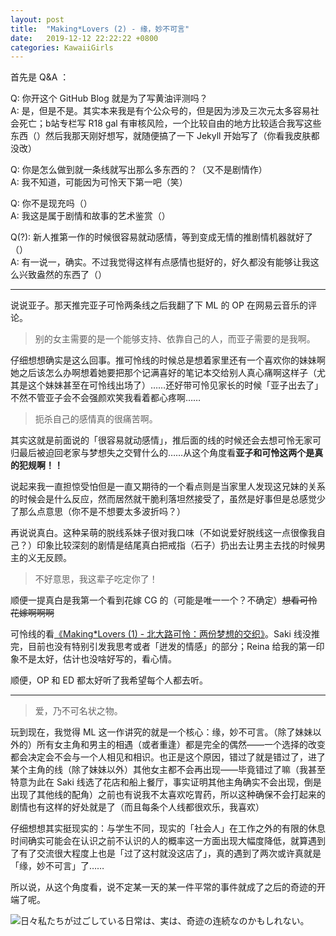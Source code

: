 ```yaml
---
layout: post
title:  "Making*Lovers (2) - 缘，妙不可言"
date:   2019-12-12 22:22:22 +0800
categories: KawaiiGirls
---
```

首先是 Q&A ：

Q: 你开这个 GitHub Blog 就是为了写黄油评测吗？<br /> A: 是，但是不是。其实本来我是有个公众号的，但是因为涉及三次元太多容易社会死亡；b站专栏写 R18 gal 有审核风险，一个比较自由的地方比较适合我写这些东西（）然后我那天刚好想写，就随便搞了一下 Jekyll 开始写了（你看我皮肤都没改）

Q: 你是怎么做到就一条线就写出那么多东西的？（又不是剧情作）<br /> A: 我不知道，可能因为可怜天下第一吧（笑）

Q: 你不是现充吗（）<br /> A: 我这是属于剧情和故事的艺术鉴赏（）

Q(?): 新人推第一作的时候很容易就动感情，等到变成无情的推剧情机器就好了（）<br /> A: 有一说一，确实。不过我觉得这样有点感情也挺好的，好久都没有能够让我这么兴致盎然的东西了（）

---

 

说说亚子。那天推完亚子可怜两条线之后我翻了下 ML 的 OP 在网易云音乐的评论。

> 别的女主需要的是一个能够支持、依靠自己的人，而亚子需要的是我啊。

仔细想想确实是这么回事。推可怜线的时候总是想着家里还有一个喜欢你的妹妹啊她之后该怎么办啊想着她要把那个记满喜好的笔记本交给别人真心痛啊这样子（尤其是这个妹妹甚至在可怜线出场了）……还好带可怜见家长的时候「亚子出去了」不然不管亚子会不会强颜欢笑我看着都心疼啊……

> 扼杀自己的感情真的很痛苦啊。

其实这就是前面说的「很容易就动感情」，推后面的线的时候还会去想可怜无家可归最后被迫回老家与梦想失之交臂什么的……从这个角度看**亚子和可怜这两个是真的犯规啊！！**

说起来我一直担惊受怕但是一直又期待的一个看点则是当家里人发现这兄妹的关系的时候会是什么反应，然而居然就干脆利落坦然接受了，虽然是好事但是总感觉少了那么点意思（你不是不想要太多波折吗？）

再说说真白。这种呆萌的脱线系妹子很对我口味（不如说爱好脱线这一点很像我自己？）印象比较深刻的剧情是结尾真白把戒指（石子）扔出去让男主去找的时候男主的义无反顾。

> 不好意思，我这辈子吃定你了！

顺便一提真白是我第一个看到花嫁 CG 的（可能是唯一一个？不确定）~~想看可怜花嫁啊啊啊~~

可怜线的看[《Making\*Lovers (1) - 北大路可怜：两份梦想的交织》](https://yoro-chino.github.io/kawaiigirls/2019/12/08/ml-karen.html)。Saki 线没推完，目前也没有特别引发我思考或者「迸发的情感」的部分；Reina 给我的第一印象不是太好，估计也没啥好写的，看心情。

顺便，OP 和 ED 都太好听了我希望每个人都去听。

---

 

> 爱，乃不可名状之物。

玩到现在，我觉得 ML 这一作讲究的就是一个核心：缘，妙不可言。（除了妹妹以外的）所有女主角和男主的相遇（或者重逢）都是完全的偶然——一个选择的改变都会决定会不会与一个人相见和相识。也正是这个原因，错过了就是错过了，进了某个主角的线（除了妹妹以外）其他女主都不会再出现——毕竟错过了嘛（我甚至特意为此在 Saki 线选了花店和船上餐厅，事实证明其他主角确实不会出现，倒是出现了其他线的配角）之前也有说我不太喜欢吃胃药，所以这种确保不会打起来的剧情也有这样的好处就是了（而且每条个人线都很欢乐，我喜欢）

仔细想想其实挺现实的：与学生不同，现实的「社会人」在工作之外的有限的休息时间确实可能会在认识之前不认识的人的概率这一方面出现大幅度降低，就算遇到了有了交流很大程度上也是「过了这村就没这店了」，真的遇到了两次或许真就是「缘，妙不可言」了……

所以说，从这个角度看，说不定某一天的某一件平常的事件就成了之后的奇迹的开端了呢。

![日々私たちが过ごしている日常は、実は、奇迹の连続なのかもしれない。](https://i.loli.net/2019/12/11/3KSc74IXNOYj9Mo.png)
